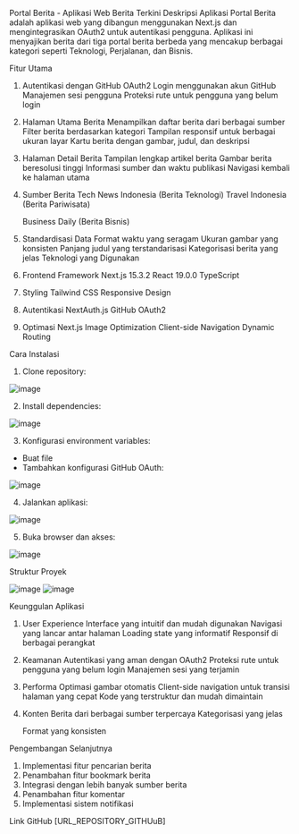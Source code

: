 Portal Berita - Aplikasi Web Berita Terkini
Deskripsi Aplikasi
Portal Berita adalah aplikasi web yang dibangun menggunakan Next.js dan
mengintegrasikan OAuth2 untuk autentikasi pengguna. Aplikasi ini menyajikan berita dari tiga portal berita berbeda yang mencakup berbagai kategori seperti Teknologi, Perjalanan, dan Bisnis.

Fitur Utama
1.	Autentikasi dengan GitHub OAuth2  	Login menggunakan akun GitHub  	Manajemen sesi pengguna
 	Proteksi rute untuk pengguna yang belum login
2.	Halaman Utama Berita
 	Menampilkan daftar berita dari berbagai sumber  	Filter berita berdasarkan kategori
 	Tampilan responsif untuk berbagai ukuran layar  	Kartu berita dengan gambar, judul, dan deskripsi
3.	Halaman Detail Berita
 	Tampilan lengkap artikel berita  	Gambar berita beresolusi tinggi
 	Informasi sumber dan waktu publikasi  	Navigasi kembali ke halaman utama
4.	Sumber Berita
 	Tech News Indonesia (Berita Teknologi)  	Travel Indonesia (Berita Pariwisata)
 
 	Business Daily (Berita Bisnis)
5.	Standardisasi Data
 	Format waktu yang seragam
 	Ukuran gambar yang konsisten
 	Panjang judul yang terstandarisasi  	Kategorisasi berita yang jelas
Teknologi yang Digunakan
1.	Frontend Framework
 	Next.js 15.3.2
 	React 19.0.0  	TypeScript
2.	Styling
 	Tailwind CSS
 	Responsive Design
3.	Autentikasi
 	NextAuth.js
 	GitHub OAuth2
4.	Optimasi
 	Next.js Image Optimization  	Client-side Navigation
 	Dynamic Routing

Cara Instalasi
1.	Clone repository:
 
![image](https://github.com/user-attachments/assets/2aec4922-2e0f-4080-9ece-ddc08242c921)



2.	Install dependencies:

![image](https://github.com/user-attachments/assets/e2521276-93ea-4825-870b-1918f03d3d05)


3.	Konfigurasi environment variables:
- Buat file
- Tambahkan konfigurasi GitHub OAuth:

![image](https://github.com/user-attachments/assets/f9c0caee-1c1b-4f62-bea1-c5d806042547)


4.	Jalankan aplikasi:

![image](https://github.com/user-attachments/assets/083b39d5-6036-4675-a6ce-339d8a7526dc)



5.	Buka browser dan akses:

![image](https://github.com/user-attachments/assets/1479d996-6096-45a0-9c16-67140a8afcc3)


Struktur Proyek
 
![image](https://github.com/user-attachments/assets/25a987ab-81b9-4496-9023-723b8f6e2e4d)
![image](https://github.com/user-attachments/assets/4098d16d-e7bb-4a64-89a7-981c5ba095f5)



Keunggulan Aplikasi
1.	User Experience
 	Interface yang intuitif dan mudah digunakan  	Navigasi yang lancar antar halaman
 	Loading state yang informatif
 	Responsif di berbagai perangkat
2.	Keamanan
 	Autentikasi yang aman dengan OAuth2
 	Proteksi rute untuk pengguna yang belum login  	Manajemen sesi yang terjamin
3.	Performa
 	Optimasi gambar otomatis
 	Client-side navigation untuk transisi halaman yang cepat  	Kode yang terstruktur dan mudah dimaintain
4.	Konten
 	Berita dari berbagai sumber terpercaya  	Kategorisasi yang jelas
 
 	Format yang konsisten

Pengembangan Selanjutnya
1.	Implementasi fitur pencarian berita
2.	Penambahan fitur bookmark berita
3.	Integrasi dengan lebih banyak sumber berita
4.	Penambahan fitur komentar
5.	Implementasi sistem notifikasi

Link GitHub
URL_REPOSITORY_GITHUuB
 

